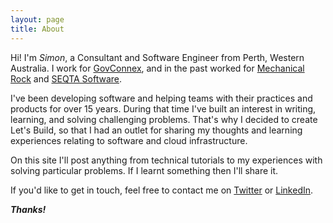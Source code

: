 ```yaml
---
layout: page
title: About
---
```


Hi! I'm *Simon*, a Consultant and Software Engineer from Perth, Western Australia. I work for [GovConnex](https://govconnex.com/), and in the past worked for [Mechanical Rock](https://mechanicalrock.io) and [SEQTA Software](https://seqta.com.au).

I've been developing software and helping teams with their practices and products for over 15 years. During that time I've built an interest in writing, learning, and solving challenging problems. That's why I decided to create Let's Build, so that I had an outlet for sharing my thoughts and learning experiences relating to software and cloud infrastructure.

On this site I'll post anything from technical tutorials to my experiences with solving particular problems. If I learnt something then I'll share it.

If you'd like to get in touch, feel free to contact me on [Twitter](https://twitter.com/bracegirdle_me) or [LinkedIn](https://www.linkedin.com/in/simon-bracegirdle/).

_**Thanks!**_


